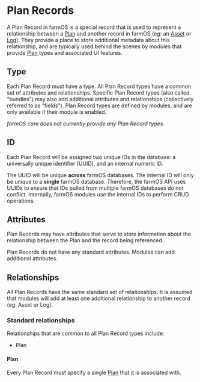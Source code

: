 # Plan Records

A Plan Record in farmOS is a special record that is used to represent a
relationship between a [Plan](/model/type/plan) and another record in farmOS
(eg: an [Asset](/model/type/asset) or [Log](/model/type/log)). They provide a
place to store additional metadata about this relationship, and are typically
used behind the scenes by modules that provide [Plan](/model/type/plan) types
and associated UI features.

## Type

Each Plan Record must have a type. All Plan Record types have a common set of
attributes and relationships. Specific Plan Record types (also called "bundles")
may also add additional attributes and relationships (collectively referred to
as "fields"). Plan Record types are defined by modules, and are only available
if their module is enabled.

*farmOS core does not currently provide any Plan Record types.*

## ID

Each Plan Record will be assigned two unique IDs in the database: a universally
unique identifier (UUID), and an internal numeric ID.

The UUID will be unique **across** farmOS databases. The internal ID will only
be unique to a **single** farmOS database. Therefore, the farmOS API uses UUIDs
to ensure that IDs pulled from multiple farmOS databases do not conflict.
Internally, farmOS modules use the internal IDs to perform CRUD operations.

## Attributes

Plan Records may have attributes that serve to store information about the
relationship between the Plan and the record being referenced.

Plan Records do not have any standard attributes. Modules can add additional
attributes.

## Relationships

All Plan Records have the same standard set of relationships. It is assumed that
modules will add at least one additional relationship to another record (eg:
Asset or Log).

### Standard relationships

Relationships that are common to all Plan Record types include:

- Plan

#### Plan

Every Plan Record must specify a single [Plan](/model/type/plan) that it is
associated with.
